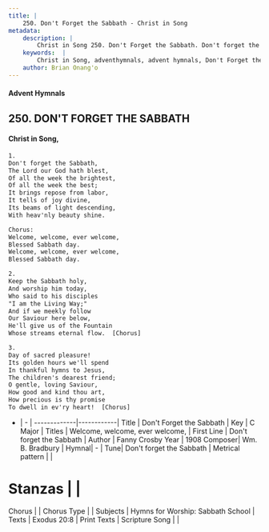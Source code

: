 ```yaml
---
title: |
    250. Don't Forget the Sabbath - Christ in Song
metadata:
    description: |
        Christ in Song 250. Don't Forget the Sabbath. Don't forget the Sabbath, The Lord our God hath blest, Of all the week the brightest, Of all the week the best; It brings repose from labor, It tells of joy divine, Its beams of light descending, With heav'nly beauty shine. Chorus: Welcome, welcome, ever welcome, Blessed Sabbath day. Welcome, welcome, ever welcome, Blessed Sabbath day.
    keywords:  |
        Christ in Song, adventhymnals, advent hymnals, Don't Forget the Sabbath, Don't forget the Sabbath. Welcome, welcome, ever welcome,
    author: Brian Onang'o
---
```


#### Advent Hymnals
## 250. DON'T FORGET THE SABBATH
####  Christ in Song,

```txt
1.
Don't forget the Sabbath,
The Lord our God hath blest,
Of all the week the brightest,
Of all the week the best;
It brings repose from labor,
It tells of joy divine,
Its beams of light descending,
With heav'nly beauty shine.

Chorus:
Welcome, welcome, ever welcome,
Blessed Sabbath day.
Welcome, welcome, ever welcome,
Blessed Sabbath day.

2.
Keep the Sabbath holy,
And worship him today,
Who said to his disciples
"I am the Living Way;"
And if we meekly follow
Our Saviour here below,
He'll give us of the Fountain
Whose streams eternal flow.  [Chorus]

3.
Day of sacred pleasure!
Its golden hours we'll spend
In thankful hymns to Jesus,
The children's dearest friend;
O gentle, loving Saviour,
How good and kind thou art,
How precious is thy promise
To dwell in ev'ry heart!  [Chorus]

```

- |   -  |
-------------|------------|
Title | Don't Forget the Sabbath |
Key | C Major |
Titles | Welcome, welcome, ever welcome, |
First Line | Don't forget the Sabbath |
Author | Fanny Crosby
Year | 1908
Composer| Wm. B. Bradbury |
Hymnal|  - |
Tune| Don't forget the Sabbath |
Metrical pattern | |
# Stanzas |  |
Chorus |  |
Chorus Type |  |
Subjects | Hymns for Worship: Sabbath School |
Texts | Exodus 20:8 |
Print Texts | 
Scripture Song |  |
    
